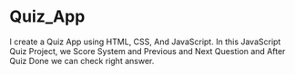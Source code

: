 # Quiz_App
I create a Quiz App using HTML, CSS, And JavaScript. In this JavaScript Quiz Project, we Score System and Previous and Next Question and After Quiz Done we can check right answer.

